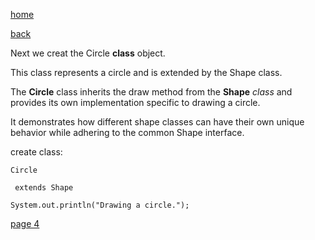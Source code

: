 [home](./page01.md)

[back](./page02.md)

Next we creat the Circle **class** object.

This class represents a circle and is extended by the Shape class. 

The **Circle** class inherits the draw method from the **Shape** *class* and provides its own implementation specific to drawing a circle. 

It demonstrates how different shape classes can have their own unique behavior while adhering to the common Shape interface.

create class:

```
Circle
```

```
 extends Shape
```

```
System.out.println("Drawing a circle.");
```


[page 4](./page04.md)
